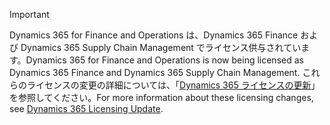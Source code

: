 > [!IMPORTANT]
> <span data-ttu-id="5c5b0-101">Dynamics 365 for Finance and Operations は、Dynamics 365 Finance および Dynamics 365 Supply Chain Management でライセンス供与されています。</span><span class="sxs-lookup"><span data-stu-id="5c5b0-101">Dynamics 365 for Finance and Operations is now being licensed as Dynamics 365 Finance and Dynamics 365 Supply Chain Management.</span></span> <span data-ttu-id="5c5b0-102">これらのライセンスの変更の詳細については、「[Dynamics 365 ライセンスの更新](https://docs.microsoft.com/dynamics365/licensing/update)」を参照してください。</span><span class="sxs-lookup"><span data-stu-id="5c5b0-102">For more information about these licensing changes, see [Dynamics 365 Licensing Update](https://docs.microsoft.com/dynamics365/licensing/update).</span></span> 
